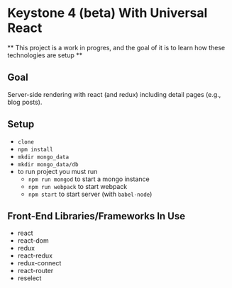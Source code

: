 # Keystone 4 (beta) With Universal React

** This project is a work in progres, and the goal of it is to learn how these technologies are setup **

## Goal

Server-side rendering with react (and redux) including detail pages (e.g., blog posts).

## Setup

* `clone`
* `npm install`
* `mkdir mongo_data`
* `mkdir mongo_data/db`
* to run project you must run
  * `npm run mongod` to start a mongo instance
  * `npm run webpack` to start webpack
  * `npm start`  to start server (with `babel-node`)

## Front-End Libraries/Frameworks In Use

* react
* react-dom
* redux
* react-redux
* redux-connect
* react-router
* reselect
